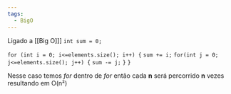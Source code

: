 ```yaml
---
tags:
  - BigO
---
```

Ligado a [[Big O]]]
`int sum = 0;`

 `for (int i = 0; i<=elements.size(); i++) {`
	`sum += i;`
	`for(int j = 0; j<=elements.size(); j++) {`
		`sum -= j;`
	`}`
`}` 

Nesse caso temos *for* dentro de *for* então cada **n** será percorrido **n** vezes resultando em O(n²)